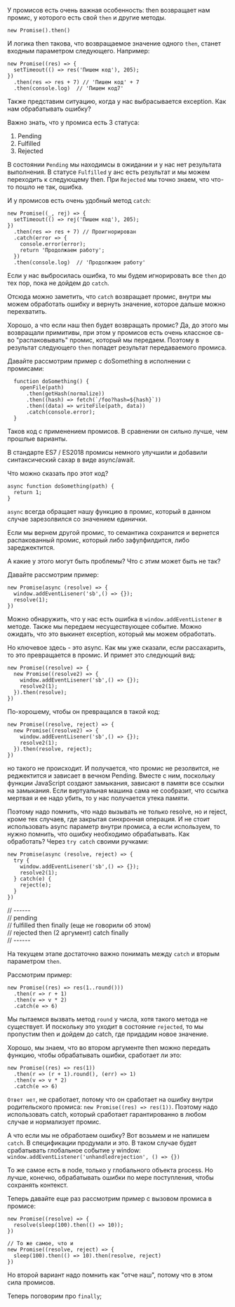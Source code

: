 У промисов есть очень важная особенность: then возвращает нам промис,
у которого есть свой `then` и другие методы. 
```
new Promise().then()
```

И логика then такова, что возвращаемое значение одного `then`, станет входным параметром следующего. Например:
```
new Promise((res) => {
  setTimeout(() => res('Пишем код'), 205);
})
  .then(res => res + 7) // 'Пишем код' + 7
  .then(console.log)  // 'Пишем код7'
```

Также представим ситуацию, когда у нас выбрасывается exception. Как нам обрабатывать ошибку?

Важно знать, что у промиса есть 3 статуса:
1. Pending
2. Fulfilled
3. Rejected

В состоянии `Pending` мы находимсы в ожидании и у нас нет результата выполнения. В статусе `Fulfilled` у анс есть результат и мы можем переходить к следующему then. При `Rejected` мы точно знаем, что что-то пошло не так, ошибка.

И у промисов есть очень удобный метод `catch`:
```
new Promise((_, rej) => {
  setTimeout(() => rej('Пишем код'), 205);
})
  .then(res => res + 7) // Проигнорирован
  .catch(error => {
    console.error(error);
    return 'Продолжаем работу';
  })
  .then(console.log)  // 'Продолжаем работу'
```

Если у нас выбросилась ошибка, то мы будем игнорировать все `then` до тех пор, пока не дойдем до `catch`.

Отсюда можно заметить, что `catch` возвращает промис, внутри мы можем обработать ошибку и вернуть значение, которое дальше можно перехватить.

Хорошо, а что если наш then будет возвращать промис?
Да, до этого мы возвращали примитивы, при этом у промисов есть очень классное св-во "распаковывать" промис, который мы передаем. Поэтому в результат следующего `then` попадет результат передаваемого промиса.

Давайте рассмотрим пример с doSomething в исполнении с промисами:
```
  function doSomething() {
    openFile(path)
      .then(getHash(normalize))
      .then((hash) => fetch(`/foo?hash=${hash}`))
      .then((data) => writeFile(path, data))
      .catch(console.error);
  }
```
Таков код с применением промисов. В сравнении он сильно лучше, чем прошлые варианты.

В стандарте ES7 / ES2018 промисы немного улучшили и добавили синтаксический сахар в виде async/await.

Что можно сказать про этот код?
```
async function doSomething(path) {
  return 1;
}
```

`async` всегда обращает нашу функцию в промис, который в данном случае зарезолвился со значением единички.

Если мы вернем другой промис, то семантика сохранится и вернется распакованный промис, который либо зафулфилдится, либо зареджектится.

А какие у этого могут быть проблемы?
Что с этим может быть не так?

Давайте рассмотрим пример:
```
new Promise(async (resolve) => {
  window.addEventLisener('sb',() => {});
  resolve(1);
})
```
Можно обнаружить, что у нас есть ошибка в `window.addEventListener` в методе. Также мы передаем несуществующее событие.  Можно ожидать, что это выкинет exception, который мы можем обработать.

Но ключевое здесь - это async. Как мы уже сказали, если рассахарить, то это превращается в промис. И примет это следующий вид:
```
new Promise((resolve) => {
  new Promise((resolve2) => {
    window.addEventLisener('sb',() => {});
    resolve2(1);
  }).then(resolve);
})
```
По-хорошему, чтобы он превращался в такой код:
```
new Promise((resolve, reject) => {
  new Promise((resolve2) => {
    window.addEventLisener('sb',() => {});
    resolve2(1);
  }).then(resolve, reject);
})
```
но такого не происходит. И получается, что промис не резолвится, не реджектится и зависает в вечном Pending. Вместе с ним, поскольку функции JavaScript создают замыкания, зависают в памяти все ссылки на замыкания. Если виртуальная машина сама не сообразит, что ссылка мертвая и ее надо убить, то у нас получается утека памяти.

Поэтому надо помнить, что надо вызывать не только resolve, но и reject, кроме тех случаев, где закрытая синхронная операция. И не стоит использовать async параметр внутри промиса, а если используем, то нужно помнить, что ошибку необходимо обрабатывать. Как обработать? Через `try catch` своими ручками:
```
new Promise(async (resolve, reject) => {
  try {
    window.addEventLisener('sb',() => {});
    resolve2(1);
  } catch(e) {
    reject(e);
  }
})
```

// ------  
// pending  
// fulfilled then finally (еще не говорили об этом)  
// rejected then (2 аргумент) catch finally  
// ------

На текущем этапе достаточно важно понимать между `catch` и вторым параметром `then`.

Рассмотрим пример:
```
new Promise((res) => res(1..round()))
  .then(r => r + 1)
  .then(v => v * 2)
  .catch(e => 6)
```

Мы пытаемся вызвать метод `round` у числа, хотя такого метода не существует. И поскольку это уходит в состояние `rejected`, то мы пропустим then и дойдем до catch, где придадим новое значение.

Хорошо, мы знаем, что во втором аргументе then можно передать функцию, чтобы обрабатывать ошибки, сработает ли это:
```
new Promise((res) => res(1))
  .then(r => (r + 1).round(), (err) => 1)
  .then(v => v * 2)
  .catch(e => 6)
```
`Ответ нет`, не сработает, потому что он сработает на ошибку внутри родительского промиса: `new Promise((res) => res(1))`. Поэтому надо использовать catch, который сработает гарантированно в любом случае и нормализует промис.

А что если мы не обработаем ошибку? Вот возьмем и не напишем `catch`.
В спецификации продумали и это. В таком случае будет срабатывать глобальное событие у window:
`window.addEventListener('unhandledrejection', () => {})`

То же самое есть в node, только у глобального объекта process. Но лучше, конечно, обрабатывать ошибки по мере поступления, чтобы сохранять контекст.

Теперь давайте еще раз рассмотрим пример с вызовом промиса в промисе:
```
new Promise((resolve) => {
  resolve(sleep(100).then(() => 10));
})

// То же самое, что и
new Promise((resolve, reject) => {
  sleep(100).then(() => 10).then(resolve, reject)
})
```
Но второй вариант надо помнить как "отче наш", потому что в этом сила промисов.

Теперь поговорим про `finally`; 

